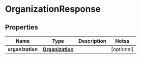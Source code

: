 # OrganizationResponse

## Properties
Name | Type | Description | Notes
------------ | ------------- | ------------- | -------------
**organization** | [**Organization**](Organization.md) |  |  [optional]
